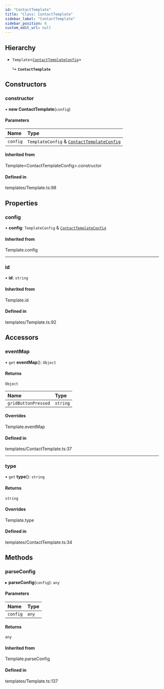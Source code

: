 ```yaml
---
id: "ContactTemplate"
title: "Class: ContactTemplate"
sidebar_label: "ContactTemplate"
sidebar_position: 0
custom_edit_url: null
---
```


## Hierarchy

- `Template`<[`ContactTemplateConfig`](../interfaces/ContactTemplateConfig.md)\>

  ↳ **`ContactTemplate`**

## Constructors

### constructor

• **new ContactTemplate**(`config`)

#### Parameters

| Name | Type |
| :------ | :------ |
| `config` | `TemplateConfig` & [`ContactTemplateConfig`](../interfaces/ContactTemplateConfig.md) |

#### Inherited from

Template<ContactTemplateConfig\>.constructor

#### Defined in

templates/Template.ts:98

## Properties

### config

• **config**: `TemplateConfig` & [`ContactTemplateConfig`](../interfaces/ContactTemplateConfig.md)

#### Inherited from

Template.config

___

### id

• **id**: `string`

#### Inherited from

Template.id

#### Defined in

templates/Template.ts:92

## Accessors

### eventMap

• `get` **eventMap**(): `Object`

#### Returns

`Object`

| Name | Type |
| :------ | :------ |
| `gridButtonPressed` | `string` |

#### Overrides

Template.eventMap

#### Defined in

templates/ContactTemplate.ts:37

___

### type

• `get` **type**(): `string`

#### Returns

`string`

#### Overrides

Template.type

#### Defined in

templates/ContactTemplate.ts:34

## Methods

### parseConfig

▸ **parseConfig**(`config`): `any`

#### Parameters

| Name | Type |
| :------ | :------ |
| `config` | `any` |

#### Returns

`any`

#### Inherited from

Template.parseConfig

#### Defined in

templates/Template.ts:137
